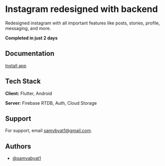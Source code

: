
# Instagram redesigned with backend

Redesigned instagram with all important features like posts, stories, profile, messaging, and more.

**Completed in just 2 days**

## Documentation

[Install app](https://mega.nz/folder/8UYHWaDL#bac2jfIjZ2-Vzfrs0uQwAQ)


## Tech Stack

**Client:** Flutter, Android

**Server:** Firebase RTDB, Auth, Cloud Storage


## Support

For support, email samvbyat1@gmail.com.


## Authors

- [@samvabyat1](https://github.com/samvabyat1)

